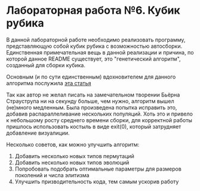 # Лабораторная работа №6. Кубик рубика

В данной лабораторной работе необходимо реализовать программу, представляющую собой кубик рубика с возможностью автосборки. Единственная примечательная вещь в данной реализации и причина, по которой данное README существует, это "генетический алгоритм", созданный для сборки кубика. 

Основным (и по сути единственным) вдохновителем для данного алгоритма послужила [эта статья](https://robertovaccari.com/blog/2020_07_07_genetic_rubik/)

Так как автор не желал писать на замечательном творении Бьёрна Страуструпа ни на секунду больше, чем нужно, алгоритм вышел (не)много медленным. Была произведена попытка исправить это, добавив распараллеливание нескольких популяций. Хоть это и привело к небольшому росту среднего времени сборки, для корректной работы пришлось использовать костыль в виде exit(0), который затрудняет добавление визуалиции.

Несколько советов, как можно улучшить алгоритм:

1. Добавить несколько новых типов пермутаций
2. Добавить несколько новых типов эволюций
3. Попробовать подобрать оптимальные параметры для размеров поколений и числа элитизма
4. Улучшить призводительность кода, тем самым ускорив работу
